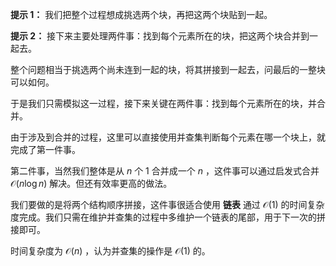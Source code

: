 **提示 1：** 我们把整个过程想成挑选两个块，再把这两个块贴到一起。

**提示 2：** 接下来主要处理两件事：找到每个元素所在的块，把这两个块合并到一起去。

整个问题相当于挑选两个尚未连到一起的块，将其拼接到一起去，问最后的一整块可以如何。

于是我们只需模拟这一过程，接下来关键在两件事：找到每个元素所在的块，并合并。

由于涉及到合并的过程，这里可以直接使用并查集判断每个元素在哪一个块上，就完成了第一件事。

第二件事，当然我们整体是从 $n$ 个 $1$ 合并成一个 $n$ ，这件事可以通过启发式合并 $\mathcal{O}(n\log n)$ 解决。但还有效率更高的做法。

我们要做的是将两个结构顺序拼接，这件事很适合使用 **链表** 通过 $\mathcal{O}(1)$ 的时间复杂度完成。我们只需在维护并查集的过程中多维护一个链表的尾部，用于下一次的拼接即可。

时间复杂度为 $\mathcal{O}(n)$ ，认为并查集的操作是 $\mathcal{O}(1)$ 的。